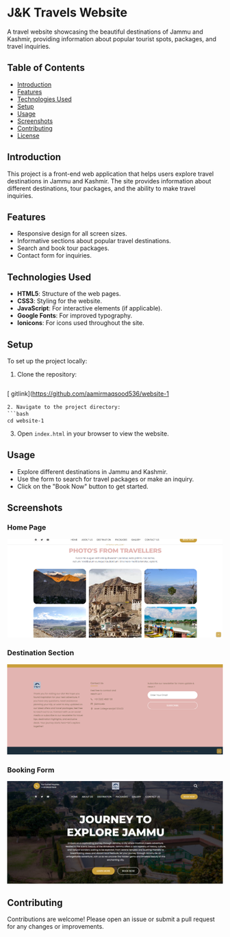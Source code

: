 # J&K Travels Website

A travel website showcasing the beautiful destinations of Jammu and Kashmir, providing information about popular tourist spots, packages, and travel inquiries.

## Table of Contents
- [Introduction](#introduction)
- [Features](#features)
- [Technologies Used](#technologies-used)
- [Setup](#setup)
- [Usage](#usage)
- [Screenshots](#screenshots)
- [Contributing](#contributing)
- [License](#license)

## Introduction

This project is a front-end web application that helps users explore travel destinations in Jammu and Kashmir. The site provides information about different destinations, tour packages, and the ability to make travel inquiries.

## Features

- Responsive design for all screen sizes.
- Informative sections about popular travel destinations.
- Search and book tour packages.
- Contact form for inquiries.

## Technologies Used

- **HTML5**: Structure of the web pages.
- **CSS3**: Styling for the website.
- **JavaScript**: For interactive elements (if applicable).
- **Google Fonts**: For improved typography.
- **Ionicons**: For icons used throughout the site.

## Setup

To set up the project locally:

1. Clone the repository:
   ```bash
  [ gitlink](https://github.com/aamirmaqsood536/website-1
   ```
2. Navigate to the project directory:
   ```bash
   cd website-1
   ```
3. Open `index.html` in your browser to view the website.

## Usage

- Explore different destinations in Jammu and Kashmir.
- Use the form to search for travel packages or make an inquiry.
- Click on the "Book Now" button to get started.

## Screenshots

### Home Page
![Home Page](./assets/screenshots/home-page.png)

### Destination Section
![Destination Section](./assets/screenshots/destination-section.png)

### Booking Form
![Booking Form](./assets/screenshots/booking-form.png)


## Contributing

Contributions are welcome! Please open an issue or submit a pull request for any changes or improvements.
